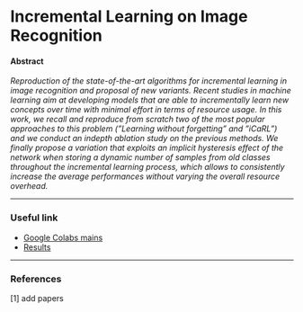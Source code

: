 # Incremental Learning on Image Recognition

#### Abstract
_Reproduction of the state-of-the-art algorithms for incremental learning in image recognition and proposal of new variants. Recent studies in machine learning aim at developing models that are able to incrementally learn new concepts over time with minimal effort in terms of resource usage. In this work, we recall and reproduce from scratch two of the most popular approaches to this problem (”Learning without forgetting” and ”iCaRL”) and we conduct an indepth ablation study on the previous methods. We finally propose a variation that exploits an implicit hysteresis effect of the network when storing a dynamic number of samples from old classes throughout the incremental learning process, which allows to consistently increase the average performances without varying the overall resource overhead._

---

### Useful link

- [Google Colabs mains](https://drive.google.com/drive/folders/1PhFk0I-ATx7TJkocvtKq2v2WNHYrkXWM?usp=sharing)
- [Results](https://docs.google.com/spreadsheets/d/1lxrz5nrHcYjzODCsvCoGal30N-beyxo3r65X9YPig6E/edit?usp=sharing)

---

### References

[1] add papers
